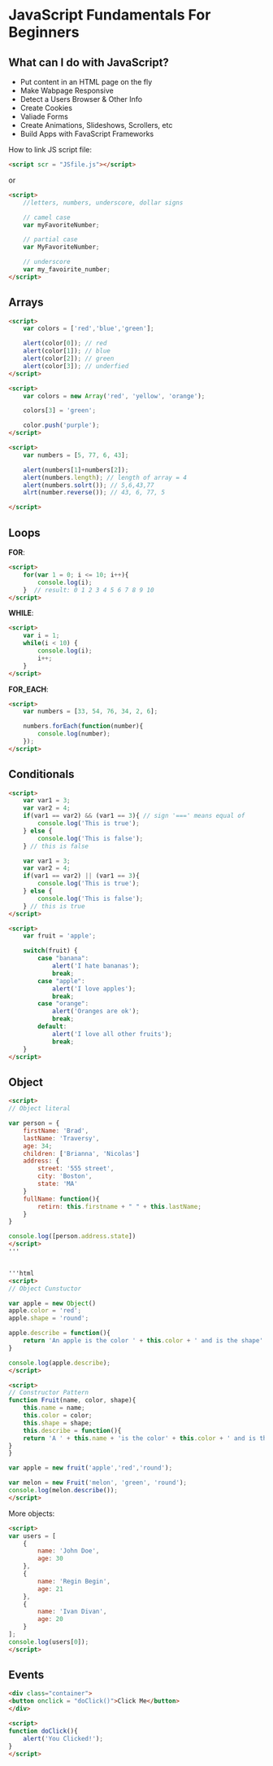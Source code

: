 # JavaScript Fundamentals For Beginners

## What can I do with JavaScript?

* Put content in an HTML page on the fly 
* Make Wabpage Responsive
* Detect a Users Browser & Other Info
* Create Cookies
* Valiade Forms
* Create Animations, Slideshows, Scrollers, etc
* Build Apps with FavaScript Frameworks

How to link JS script file:

```html
<script scr = "JSfile.js"></script>
```

or 

```html
<script>
    //letters, numbers, underscore, dollar signs

    // camel case
    var myFavoriteNumber;

    // partial case
    var MyFavoriteNumber;

    // underscore
    var my_favoirite_number; 
</script>
```

## Arrays

```html
<script>
    var colors = ['red','blue','green'];

    alert(color[0]); // red
    alert(color[1]); // blue
    alert(color[2]); // green
    alert(color[3]); // underfied
</script>
```

```html
<script>
    var colors = new Array('red', 'yellow', 'orange');

    colors[3] = 'green';

    color.push('purple');
</script>
```

```html
<script>
    var numbers = [5, 77, 6, 43];

    alert(numbers[1]+numbers[2]);
    alert(numbers.length); // length of array = 4
    alert(numbers.solrt()); // 5,6,43,77
    alrt(number.reverse()); // 43, 6, 77, 5

</script>
```

## Loops
__FOR__:

```html
<script>
    for(var 1 = 0; i <= 10; i++){
        console.log(i);
    }  // result: 0 1 2 3 4 5 6 7 8 9 10
</script>
```

__WHILE__:

```html
<script>
    var i = 1;
    while(i < 10) {
        console.log(i);
        i++;
    }
</script>
```

__FOR_EACH__:

```html
<script>
    var numbers = [33, 54, 76, 34, 2, 6];

    numbers.forEach(function(number){
        console.log(number);
    });
</script>
```

## Conditionals

```html
<script>
    var var1 = 3;
    var var2 = 4;
    if(var1 == var2) && (var1 == 3){ // sign '===' means equal of 
        console.log('This is true');
    } else {
        console.log('This is false');
    } // this is false

    var var1 = 3;
    var var2 = 4;
    if(var1 == var2) || (var1 == 3){ 
        console.log('This is true');
    } else {
        console.log('This is false');
    } // this is true
</script>
```
```html
<script>
    var fruit = 'apple';

    switch(fruit) {
        case "banana":
            alert('I hate bananas');
            break;
        case "apple":
            alert('I love apples');
            break;
        case "orange":
            alert('Oranges are ok');
            break;
        default:
            alert('I love all other fruits');
            break;
    }
</script>
```

## Object

```html
<script>
// Object literal

var person = {
    firstName: 'Brad',
    lastName: 'Traversy',
    age: 34;
    children: ['Brianna', 'Nicolas']
    address: {
        street: '555 street',
        city: 'Boston', 
        state: 'MA'
    }
    fullName: function(){
        retirn: this.firstname + " " + this.lastName;
    }
}

console.log([person.address.state])
</script>
'''


'''html
<script>
// Object Cunstuctor

var apple = new Object()
apple.color = 'red';
apple.shape = 'round';

apple.describe = function(){
    return 'An apple is the color ' + this.color + ' and is the shape' + this.shape;
}

console.log(apple.describe);
</script>
```


```html
<script>
// Constructor Pattern
function Fruit(name, color, shape){
    this.name = name;
    this.color = color;
    this.shape = shape;
    this.describe = function(){
    return 'A ' + this.name + 'is the color' + this.color + ' and is the shape' + this.shape;
}
}

var apple = new fruit('apple','red','round');

var melon = new Fruit('melon', 'green', 'round');
console.log(melon.describe());
</script>
```

More objects:

```html
<script>
var users = [
    {
        name: 'John Doe',
        age: 30
    },
    {
        name: 'Regin Begin',
        age: 21
    },
    {
        name: 'Ivan Divan',
        age: 20
    }
];
console.log(users[0]);
</script>
```

## Events

```html
<div class="container">
<button onclick = "doClick()">Click Me</button>
</div>

<script>
function doClick(){
    alert('You Clicked!');
}
</script>
```

